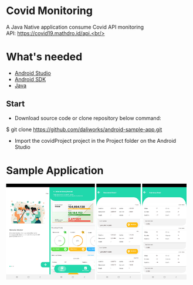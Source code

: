 # Covid Monitoring

A Java Native application consume Covid API monitoring<br/>
API: https://covid19.mathdro.id/api.<br/>

# What's needed

- [Android Studio](https://developer.android.com/studio)
- [Android SDK](https://developer.android.com/studio)
- [Java](https://www.java.com/en/download/)

## Start

- Download source code or clone repository below command:

$ git clone https://github.com/daliworks/android-sample-app.git

- Import the covidProject project in the Project folder on the Android Studio

# Sample Application

<img src="./app/sampledata/screenshoot1.jpg" width="24%" height="24%"/><img src="./app/sampledata/screenshoot2.jpg" width="24%" height="24%"/>  <img src="./app/sampledata/screenshoot3.jpg" width="24%" height="24%"/>  <img src="./app/sampledata/screenshoot4.jpg" width="24%" height="24%"/>

